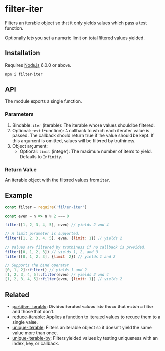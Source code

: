 # filter-iter

Filters an iterable object so that it only yields values which pass a test function.

Optionally lets you set a numeric limit on total filtered values yielded.

## Installation

Requires [Node.js](https://nodejs.org/) 6.0.0 or above.

```bash
npm i filter-iter
```

## API

The module exports a single function.

### Parameters

1. Bindable: `iter` (iterable): The iterable whose values should be filtered.
2. Optional: `test` (Function): A callback to which each iterated value is passed. The callback should return true if the value should be kept. If this argument is omitted, values will be filtered by truthiness.
3. Object argument:
    * Optional: `limit` (integer): The maximum number of items to yield. Defaults to `Infinity`.

### Return Value

An iterable object with the filtered values from `iter`.

## Example

```javascript
const filter = require('filter-iter')

const even = n => n % 2 === 0

filter([1, 2, 3, 4, 5], even) // yields 2 and 4

// A limit parameter is supported.
filter([1, 2, 3, 4, 5], even, {limit: 1}) // yields 2

// Values are filtered by truthiness if no callback is provided.
filter([0, 1, 2, 3]) // yields 1, 2, and 3
filter([0, 1, 2, 3], {limit: 2}) // yields 1 and 2

// Supports the bind operator
[0, 1, 2]::filter() // yields 1 and 2
[1, 2, 3, 4, 5]::filter(even) // yields 2 and 4
[1, 2, 3, 4, 5]::filter(even, {limit: 1}) // yields 2
```

## Related

* [partition-iterable](https://github.com/lamansky/partition-iterable): Divides iterated values into those that match a filter and those that don’t.
* [reduce-iterable](https://github.com/lamansky/reduce-iterable): Applies a function to iterated values to reduce them to a single value.
* [unique-iterable](https://github.com/lamansky/unique-iterable): Filters an iterable object so it doesn’t yield the same value more than once.
* [unique-iterable-by](https://github.com/lamansky/unique-iterable-by): Filters yielded values by testing uniqueness with an index, key, or callback.
